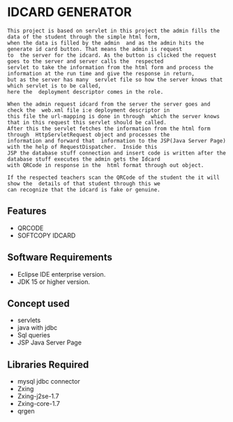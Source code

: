
# IDCARD GENERATOR

    This project is based on servlet in this project the admin fills the data of the student through the simple html form, 
    when the data is filled by the admin  and as the admin hits the generate id card button. That means the admin is request 
    to  the server for the idcard. As the button is clicked the request goes to the server and server calls the  respected 
    servlet to take the information from the html form and process the information at the run time and give the response in return, 
    but as the server has many  servlet file so how the server knows that which servlet is to be called, 
    here the  deployment descriptor comes in the role.  
    
    When the admin request idcard from the server the server goes and check the  web.xml file i:e deployment descriptor in 
    this file the url-mapping is done in through  which the server knows that in this request this servlet should be called. 
    After this the servlet fetches the information from the html form through  HttpServletRequest object and processes the 
    information and forward that  information to the JSP(Java Server Page) with the help of RequestDispatcher.  Inside this 
    JSP the database stuff connection and insert code is written after the  database stuff executes the admin gets the Idcard 
    with QRCode in response in the  html format through out object. 
    
    If the respected teachers scan the QRCode of the student the it will show the  details of that student through this we 
    can recognize that the idcard is fake or genuine.
  
## Features

- QRCODE
- SOFTCOPY IDCARD


  
## Software Requirements
- Eclipse IDE enterprise version.
- JDK 15 or higher version.

  
## Concept used

- servlets
- java with jdbc
- Sql queries
- JSP Java Server Page

## Libraries Required

- mysql jdbc connector
- Zxing
- Zxing-j2se-1.7
- Zxing-core-1.7
- qrgen


  
